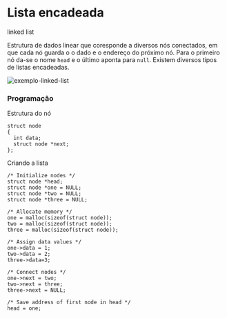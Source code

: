 # Lista encadeada
linked list 

Estrutura de dados linear que coresponde a diversos nós conectados, em que cada nó guarda o o dado e o endereço do próximo nó. Para o primeiro nó da-se o nome `head` e o último aponta para `null`. Existem diversos tipos de listas encadeadas.

![exemplo-linked-list](https://cdn.programiz.com/sites/tutorial2program/files/linked-list-concept.png)

### Programação
Estrutura do nó
```
struct node
{
  int data;
  struct node *next;
};
```

Criando a lista
```
/* Initialize nodes */
struct node *head;
struct node *one = NULL;
struct node *two = NULL;
struct node *three = NULL;

/* Allocate memory */
one = malloc(sizeof(struct node));
two = malloc(sizeof(struct node));
three = malloc(sizeof(struct node));

/* Assign data values */
one->data = 1;
two->data = 2;
three->data=3;

/* Connect nodes */
one->next = two;
two->next = three;
three->next = NULL;

/* Save address of first node in head */
head = one;
```